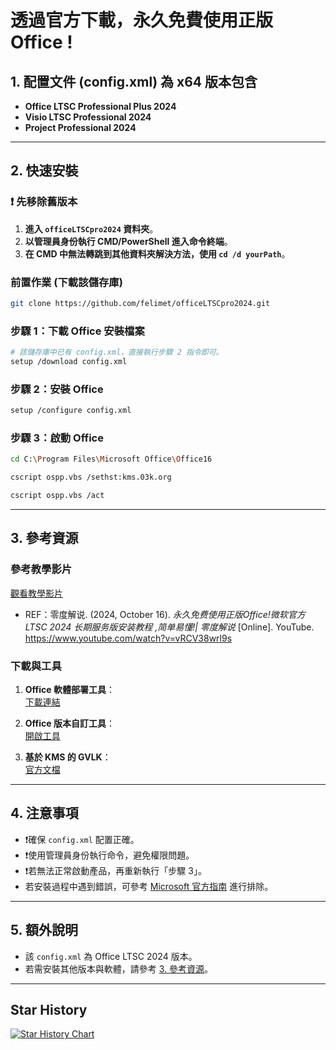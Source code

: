 # 透過官方下載，永久免費使用正版 Office !

## 1. 配置文件 (config.xml) 為 x64 版本包含
- **Office LTSC Professional Plus 2024**
- **Visio LTSC Professional 2024**
- **Project Professional 2024**

---

## 2. 快速安裝

### **❗ 先移除舊版本**

1. **進入 `officeLTSCpro2024` 資料夾**。
2. **以管理員身份執行 CMD/PowerShell 進入命令終端**。
3. **在 CMD 中無法轉跳到其他資料夾解決方法，使用 `cd /d yourPath`**。

### **前置作業 (下載該儲存庫)**
```sh
git clone https://github.com/felimet/officeLTSCpro2024.git
```

### **步驟 1：下載 Office 安裝檔案**
```sh
# 該儲存庫中已有 config.xml，直接執行步驟 2 指令即可。
setup /download config.xml
```

### **步驟 2：安裝 Office**
```sh
setup /configure config.xml
```

### **步驟 3：啟動 Office**
```sh
cd C:\Program Files\Microsoft Office\Office16
```
```sh
cscript ospp.vbs /sethst:kms.03k.org
```
```sh
cscript ospp.vbs /act
```

---

## 3. 參考資源

### 參考教學影片
[觀看教學影片](https://youtu.be/vRCV38wrl9s?si=r_Bh9LgAOzSRO-0J) 
- REF：零度解说. (2024, October 16). *永久免费使用正版Office!微软官方 LTSC 2024 长期服务版安装教程 ,简单易懂!| 零度解说* [Online]. YouTube. https://www.youtube.com/watch?v=vRCV38wrl9s

### 下載與工具
1. **Office 軟體部署工具**：  
   [下載連結](https://www.microsoft.com/en-us/download/details.aspx?id=49117)

2. **Office 版本自訂工具**：  
   [開啟工具](https://config.office.com/deploymentsettings)

3. **基於 KMS 的 GVLK**：  
   [官方文檔](https://learn.microsoft.com/zh-cn/deployoffice/vlactivation/gvlks)

---

## 4. 注意事項
- ❗確保 `config.xml` 配置正確。
- ❗使用管理員身份執行命令，避免權限問題。
- ❗若無法正常啟動產品，再重新執行「步驟 3」。
- 若安裝過程中遇到錯誤，可參考 [Microsoft 官方指南](https://learn.microsoft.com/) 進行排除。

---

## 5. **額外說明**
- 該 `config.xml` 為 Office LTSC 2024 版本。
- 若需安裝其他版本與軟體，請參考 [3. 參考資源](#3-參考資源)。

---

## Star History

<a href="https://www.star-history.com/#felimet/officeLTSCpro2024&Date">
 <picture>
   <source media="(prefers-color-scheme: dark)" srcset="https://api.star-history.com/svg?repos=felimet/officeLTSCpro2024&type=Date&theme=dark" />
   <source media="(prefers-color-scheme: light)" srcset="https://api.star-history.com/svg?repos=felimet/officeLTSCpro2024&type=Date" />
   <img alt="Star History Chart" src="https://api.star-history.com/svg?repos=felimet/officeLTSCpro2024&type=Date" />
 </picture>
</a>




